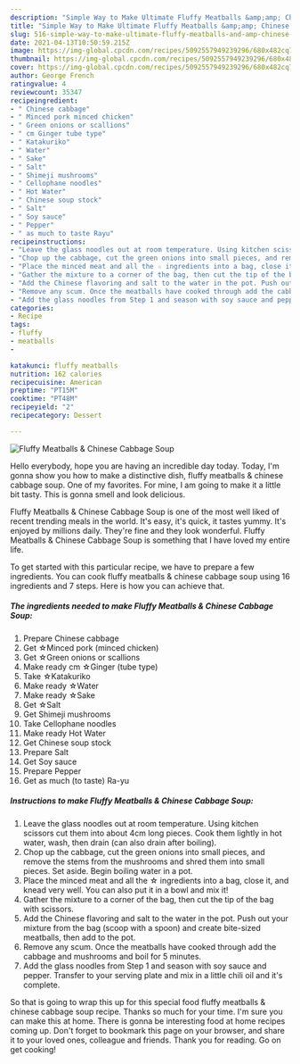 ```yaml
---
description: "Simple Way to Make Ultimate Fluffy Meatballs &amp;amp; Chinese Cabbage Soup"
title: "Simple Way to Make Ultimate Fluffy Meatballs &amp;amp; Chinese Cabbage Soup"
slug: 516-simple-way-to-make-ultimate-fluffy-meatballs-and-amp-chinese-cabbage-soup
date: 2021-04-13T10:50:59.215Z
image: https://img-global.cpcdn.com/recipes/5092557949239296/680x482cq70/fluffy-meatballs-chinese-cabbage-soup-recipe-main-photo.jpg
thumbnail: https://img-global.cpcdn.com/recipes/5092557949239296/680x482cq70/fluffy-meatballs-chinese-cabbage-soup-recipe-main-photo.jpg
cover: https://img-global.cpcdn.com/recipes/5092557949239296/680x482cq70/fluffy-meatballs-chinese-cabbage-soup-recipe-main-photo.jpg
author: George French
ratingvalue: 4
reviewcount: 35347
recipeingredient:
- " Chinese cabbage"
- " Minced pork minced chicken"
- " Green onions or scallions"
- " cm Ginger tube type"
- " Katakuriko"
- " Water"
- " Sake"
- " Salt"
- " Shimeji mushrooms"
- " Cellophane noodles"
- " Hot Water"
- " Chinese soup stock"
- " Salt"
- " Soy sauce"
- " Pepper"
- " as much to taste Rayu"
recipeinstructions:
- "Leave the glass noodles out at room temperature. Using kitchen scissors cut them into about 4cm long pieces. Cook them lightly in hot water, wash, then drain (can also drain after boiling)."
- "Chop up the cabbage, cut the green onions into small pieces, and remove the stems from the mushrooms and shred them into small pieces. Set aside. Begin boiling water in a pot."
- "Place the minced meat and all the ☆ ingredients into a bag, close it, and knead very well. You can also put it in a bowl and mix it!"
- "Gather the mixture to a corner of the bag, then cut the tip of the bag with scissors."
- "Add the Chinese flavoring and salt to the water in the pot. Push out your mixture from the bag (scoop with a spoon) and create bite-sized meatballs, then add to the pot."
- "Remove any scum. Once the meatballs have cooked through add the cabbage and mushrooms and boil for 5 minutes."
- "Add the glass noodles from Step 1 and season with soy sauce and pepper. Transfer to your serving plate and mix in a little chili oil and it&#39;s complete."
categories:
- Recipe
tags:
- fluffy
- meatballs
- 

katakunci: fluffy meatballs  
nutrition: 162 calories
recipecuisine: American
preptime: "PT15M"
cooktime: "PT48M"
recipeyield: "2"
recipecategory: Dessert

---
```



![Fluffy Meatballs &amp; Chinese Cabbage Soup](https://img-global.cpcdn.com/recipes/5092557949239296/680x482cq70/fluffy-meatballs-chinese-cabbage-soup-recipe-main-photo.jpg)

Hello everybody, hope you are having an incredible day today. Today, I'm gonna show you how to make a distinctive dish, fluffy meatballs &amp; chinese cabbage soup. One of my favorites. For mine, I am going to make it a little bit tasty. This is gonna smell and look delicious.

Fluffy Meatballs &amp; Chinese Cabbage Soup is one of the most well liked of recent trending meals in the world. It's easy, it's quick, it tastes yummy. It's enjoyed by millions daily. They're fine and they look wonderful. Fluffy Meatballs &amp; Chinese Cabbage Soup is something that I have loved my entire life.




To get started with this particular recipe, we have to prepare a few ingredients. You can cook fluffy meatballs &amp; chinese cabbage soup using 16 ingredients and 7 steps. Here is how you can achieve that.

<!--inarticleads1-->

##### The ingredients needed to make Fluffy Meatballs &amp; Chinese Cabbage Soup:

1. Prepare  Chinese cabbage
1. Get  ☆Minced pork (minced chicken)
1. Get  ☆Green onions or scallions
1. Make ready  cm ☆Ginger (tube type)
1. Take  ☆Katakuriko
1. Make ready  ☆Water
1. Make ready  ☆Sake
1. Get  ☆Salt
1. Get  Shimeji mushrooms
1. Take  Cellophane noodles
1. Make ready  Hot Water
1. Get  Chinese soup stock
1. Prepare  Salt
1. Get  Soy sauce
1. Prepare  Pepper
1. Get  as much (to taste) Ra-yu




<!--inarticleads2-->

##### Instructions to make Fluffy Meatballs &amp; Chinese Cabbage Soup:

1. Leave the glass noodles out at room temperature. Using kitchen scissors cut them into about 4cm long pieces. Cook them lightly in hot water, wash, then drain (can also drain after boiling).
1. Chop up the cabbage, cut the green onions into small pieces, and remove the stems from the mushrooms and shred them into small pieces. Set aside. Begin boiling water in a pot.
1. Place the minced meat and all the ☆ ingredients into a bag, close it, and knead very well. You can also put it in a bowl and mix it!
1. Gather the mixture to a corner of the bag, then cut the tip of the bag with scissors.
1. Add the Chinese flavoring and salt to the water in the pot. Push out your mixture from the bag (scoop with a spoon) and create bite-sized meatballs, then add to the pot.
1. Remove any scum. Once the meatballs have cooked through add the cabbage and mushrooms and boil for 5 minutes.
1. Add the glass noodles from Step 1 and season with soy sauce and pepper. Transfer to your serving plate and mix in a little chili oil and it&#39;s complete.




So that is going to wrap this up for this special food fluffy meatballs &amp; chinese cabbage soup recipe. Thanks so much for your time. I'm sure you can make this at home. There is gonna be interesting food at home recipes coming up. Don't forget to bookmark this page on your browser, and share it to your loved ones, colleague and friends. Thank you for reading. Go on get cooking!
